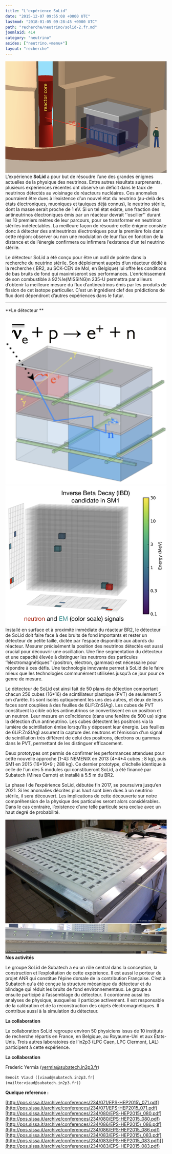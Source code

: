 ```yaml
---
title: "L'expérience SoLid"
date: "2015-12-07 09:55:08 +0000 UTC"
lastmod: "2018-01-05 09:28:45 +0000 UTC"
path: "recherche/neutrino/solid-2.fr.md"
joomlaid: 414
category: "neutrino"
asides: ["neutrino.+menu+"]
layout: "recherche"
---
```

![Solid detector sims](images/Solid/Solid_detector_sims.png "SoLid detector @ BR2 reactor, Mol (Belgium)")L’expérience **SoLid** a pour but de résoudre l’une des grandes énigmes actuelles de la physique des neutrinos. Entre autres résultats surprenants, plusieurs expériences récentes ont observé un déficit dans le taux de neutrinos détectés au voisinage de réacteurs nucléaires. Ces anomalies pourraient être dues à l’existence d’un nouvel état du neutrino (au-delà des états électroniques, muoniques et tauiques déjà connus), le neutrino stérile, dont la masse serait proche de 1 eV. Si un tel état existe, une fraction des antineutrinos électroniques émis par un réacteur devrait ''osciller'' durant les 10 premiers mètres de leur parcours, pour se transformer en neutrinos stériles indétectables. La meilleure façon de résoudre cette énigme consiste donc à détecter des antineutrinos électroniques pour la première fois dans cette région: observer ou non une modulation de leur flux en fonction de la distance et de l’énergie confirmera ou infirmera l’existence d’un tel neutrino stérile.

Le détecteur SoLid a été conçu pour être un outil de pointe dans la recherche du neutrino stérile. Son déploiement auprès d’un réacteur dédié à la recherche ( BR2, au SCK-CEN de Mol, en Belgique) lui offre les conditions de bas bruits de fond qui maximiseront ses performances. L’enrichissement de son combustible à 92%!e(MISSING)n 235-U permettra par ailleurs d’obtenir la meilleure mesure du flux d’antineutrinos émis par les produits de fission de cet isotope particulier. C’est un ingrédient clef des prédictions de flux dont dépendront d’autres expériences dans le futur. 

* * *

**Le détecteur **

![Solid detection principle](images/Solid/Solid_detection_principle.png "SoLid detection principle")![SoLid SM1 data](images/Solid/SoLid_SM1_data.png "IBD candidate event in SM1 data")Installé en surface et à proximité immédiate du réacteur BR2, le détecteur de SoLid doit faire face à des bruits de fond importants et rester un détecteur de petite taille, dictée par l’espace disponible aux abords du réacteur. Mesurer précisément la position des neutrinos détectés est aussi crucial pour découvrir une oscillation. Une fine segmentation du détecteur et une capacité élevée à distinguer les neutrons des particules ‘’électromagnétiques’’ (positron, électron, gammas) est nécessaire pour répondre à ces défis. Une technologie innovante permet à SoLid de le faire mieux que les technologies communément utilisées jusqu’à ce jour pour ce genre de mesure. 

Le détecteur de SoLid est ainsi fait de 50 plans de détection comportant chacun 256 cubes (16\*16) de scintillateur plastique (PVT) de seulement 5 cm d’arête. Ils sont isolés optiquement les uns des autres, et deux de leurs faces sont couplées à des feuilles de 6LiF:ZnS(Ag). Les cubes de PVT constituent la cible où les antineutrinos se convertissent en un positron et un neutron. Leur mesure en coïncidence (dans une fenêtre de 500 us) signe la détection d’un antineutrino. Les cubes détectent les positrons via la lumière de scintillation émise lorsqu’ils y déposent leur énergie. Les feuilles de 6LiF:ZnS(Ag) assurent la capture des neutrons et l’émission d'un signal de scintillation très différent de celui des positrons, électrons ou gammas dans le PVT, permettant de les distinguer efficacement.

Deux prototypes ont permis de confirmer les performances attendues pour cette nouvelle approche \[1-4\]: NEMENIX en 2013 (4\*4\*4 cubes ; 8 kg), puis SM1 en 2015 (16\*16\*9 ; 288 kg). Ce dernier prototype, d’échelle identique à celle de l’un des 5 modules qui constitueront SoLid, a été financé par Subatech (Mines Carnot) et installé à 5.5 m du BR2.

La phase I de l’expérience SoLid, débutée fin 2017, se poursuivra jusqu’en 2021. Si les anomalies décrites plus haut sont bien dues à un neutrino stérile, il sera découvert. Les implications de cette découverte sur notre compréhension de la physique des particules seront alors considérables. Dans le cas contraire, l’existence d’une telle particule sera exclue avec un haut degré de probabilité.

**![Solid Subatech1](images/Solid/Solid_Subatech1.png "Un des modules de l'expérience SoLid, assemblés par le groupe Subatech à Ghent, en 2017")Nos activités**

Le groupe SoLid de Subatech a eu un rôle central dans la conception, la construction et l’exploitation de cette expérience. Il est aussi le porteur du projet ANR qui constitue l’épine dorsale de la contribution Française. C’est à Subatech qu'a été conçue la structure mécanique du détecteur et du blindage qui réduit les bruits de fond environnementaux. Le groupe a ensuite participé à l’assemblage du détecteur. Il coordonne aussi les analyses de physique, auxquelles il participe activement. Il est responsable de la calibration et de la reconstruction des objets électromagnétiques. Il contribue aussi à la simulation du détecteur.

**La collaboration**

La collaboration SoLid regroupe environ 50 physiciens issus de 10 instituts de recherche répartis en France, en Belgique, au Royaume-Uni et aux États-Unis. Trois autres laboratoires de l’in2p3 (LPC Caen, LPC Clermont, LAL) participent à cette expérience.

**La collaboration**

Frederic Yermia ([yermia@subatech.in2p3.fr](mailto:yermia@subatech.in2p3.fr))  

`Benoit Viaud ([viaud@subatech.in2p3.fr](mailto:viaud@subatech.in2p3.fr)) `

**Quelque reference :**

[http://pos.sissa.it/archive/conferences/234/071/EPS-HEP2015\_071.pdf](http://pos.sissa.it/archive/conferences/234/071/EPS-HEP2015_071.pdf)[http://pos.sissa.it/archive/conferences/234/080/EPS-HEP2015\_080.pdf](http://pos.sissa.it/archive/conferences/234/080/EPS-HEP2015_080.pdf)[http://pos.sissa.it/archive/conferences/234/086/EPS-HEP2015\_086.pdf](http://pos.sissa.it/archive/conferences/234/086/EPS-HEP2015_086.pdf)[http://pos.sissa.it/archive/conferences/234/083/EPS-HEP2015\_083.pdf](http://pos.sissa.it/archive/conferences/234/083/EPS-HEP2015_083.pdf)[](http://pos.sissa.it/archive/conferences/234/083/EPS-HEP2015_083.pdf)
